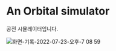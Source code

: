 # An Orbital simulator

공전 시뮬레이터입니다.

![화면-기록-2022-07-23-오후-7 08 59](https://user-images.githubusercontent.com/60500649/180600834-00d7231f-1101-45b2-bed1-6f6e583e8509.gif)
